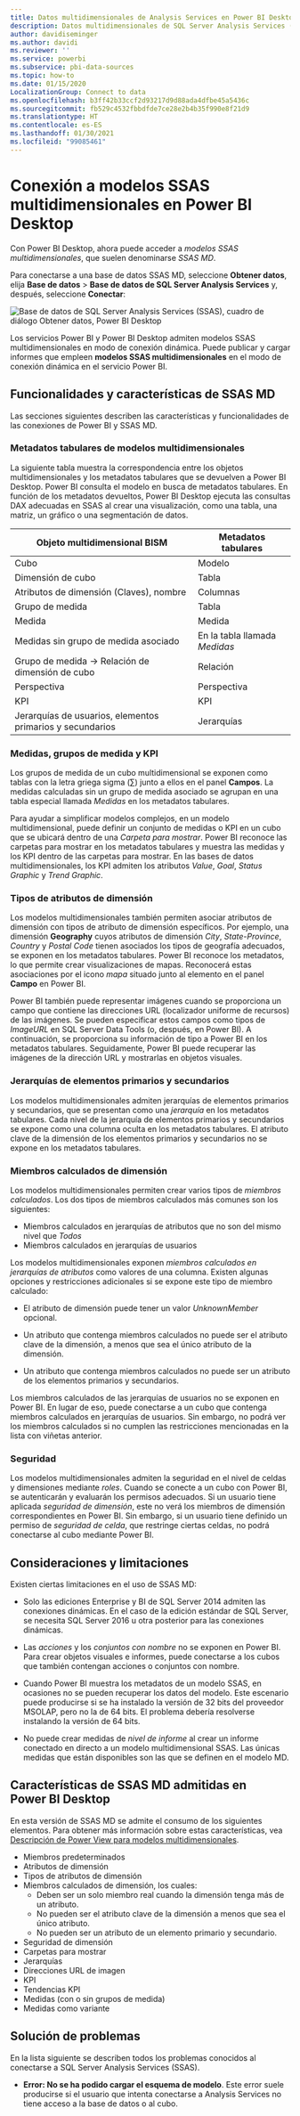 ```yaml
---
title: Datos multidimensionales de Analysis Services en Power BI Desktop
description: Datos multidimensionales de SQL Server Analysis Services (SSAS) en Power BI Desktop
author: davidiseminger
ms.author: davidi
ms.reviewer: ''
ms.service: powerbi
ms.subservice: pbi-data-sources
ms.topic: how-to
ms.date: 01/15/2020
LocalizationGroup: Connect to data
ms.openlocfilehash: b3ff42b33ccf2d93217d9d88ada4dfbe45a5436c
ms.sourcegitcommit: fb529c4532fbbdfde7ce28e2b4b35f990e8f21d9
ms.translationtype: HT
ms.contentlocale: es-ES
ms.lasthandoff: 01/30/2021
ms.locfileid: "99085461"
---
```

# <a name="connect-to-ssas-multidimensional-models-in-power-bi-desktop"></a>Conexión a modelos SSAS multidimensionales en Power BI Desktop

Con Power BI Desktop, ahora puede acceder a *modelos SSAS multidimensionales*, que suelen denominarse *SSAS MD*.

Para conectarse a una base de datos SSAS MD, seleccione **Obtener datos**, elija **Base de datos** > **Base de datos de SQL Server Analysis Services** y, después, seleccione **Conectar**:

![Base de datos de SQL Server Analysis Services (SSAS), cuadro de diálogo Obtener datos, Power BI Desktop](media/desktop-ssas-multidimensional/ssas-multidimensional-2.png)

Los servicios Power BI y Power BI Desktop admiten modelos SSAS multidimensionales en modo de conexión dinámica. Puede publicar y cargar informes que empleen **modelos SSAS multidimensionales** en el modo de conexión dinámica en el servicio Power BI.

## <a name="capabilities-and-features-of-ssas-md"></a>Funcionalidades y características de SSAS MD

Las secciones siguientes describen las características y funcionalidades de las conexiones de Power BI y SSAS MD.

### <a name="tabular-metadata-of-multidimensional-models"></a>Metadatos tabulares de modelos multidimensionales

La siguiente tabla muestra la correspondencia entre los objetos multidimensionales y los metadatos tabulares que se devuelven a Power BI Desktop. Power BI consulta el modelo en busca de metadatos tabulares. En función de los metadatos devueltos, Power BI Desktop ejecuta las consultas DAX adecuadas en SSAS al crear una visualización, como una tabla, una matriz, un gráfico o una segmentación de datos.

| Objeto multidimensional BISM | Metadatos tabulares |
| --- | --- |
| Cubo |Modelo |
| Dimensión de cubo |Tabla |
| Atributos de dimensión (Claves), nombre |Columnas |
| Grupo de medida |Tabla |
| Medida |Medida |
| Medidas sin grupo de medida asociado |En la tabla llamada *Medidas* |
| Grupo de medida -> Relación de dimensión de cubo |Relación |
| Perspectiva |Perspectiva |
| KPI |KPI |
| Jerarquías de usuarios, elementos primarios y secundarios |Jerarquías |

### <a name="measures-measure-groups-and-kpis"></a>Medidas, grupos de medida y KPI

Los grupos de medida de un cubo multidimensional se exponen como tablas con la letra griega sigma (∑) junto a ellos en el panel **Campos**. La medidas calculadas sin un grupo de medida asociado se agrupan en una tabla especial llamada *Medidas* en los metadatos tabulares.

Para ayudar a simplificar modelos complejos, en un modelo multidimensional, puede definir un conjunto de medidas o KPI en un cubo que se ubicará dentro de una *Carpeta para mostrar*. Power BI reconoce las carpetas para mostrar en los metadatos tabulares y muestra las medidas y los KPI dentro de las carpetas para mostrar. En las bases de datos multidimensionales, los KPI admiten los atributos *Value*, *Goal*, *Status Graphic* y *Trend Graphic*.

### <a name="dimension-attribute-type"></a>Tipos de atributos de dimensión

Los modelos multidimensionales también permiten asociar atributos de dimensión con tipos de atributo de dimensión específicos. Por ejemplo, una dimensión **Geography** cuyos atributos de dimensión *City*, *State-Province*, *Country* y *Postal Code* tienen asociados los tipos de geografía adecuados, se exponen en los metadatos tabulares. Power BI reconoce los metadatos, lo que permite crear visualizaciones de mapas. Reconocerá estas asociaciones por el icono *mapa* situado junto al elemento en el panel **Campo** en Power BI.

Power BI también puede representar imágenes cuando se proporciona un campo que contiene las direcciones URL (localizador uniforme de recursos) de las imágenes. Se pueden especificar estos campos como tipos de *ImageURL* en SQL Server Data Tools (o, después, en Power BI). A continuación, se proporciona su información de tipo a Power BI en los metadatos tabulares. Seguidamente, Power BI puede recuperar las imágenes de la dirección URL y mostrarlas en objetos visuales.

### <a name="parent-child-hierarchies"></a>Jerarquías de elementos primarios y secundarios

Los modelos multidimensionales admiten jerarquías de elementos primarios y secundarios, que se presentan como una *jerarquía* en los metadatos tabulares. Cada nivel de la jerarquía de elementos primarios y secundarios se expone como una columna oculta en los metadatos tabulares. El atributo clave de la dimensión de los elementos primarios y secundarios no se expone en los metadatos tabulares.

### <a name="dimension-calculated-members"></a>Miembros calculados de dimensión

Los modelos multidimensionales permiten crear varios tipos de *miembros calculados*. Los dos tipos de miembros calculados más comunes son los siguientes:

* Miembros calculados en jerarquías de atributos que no son del mismo nivel que *Todos*
* Miembros calculados en jerarquías de usuarios

Los modelos multidimensionales exponen *miembros calculados en jerarquías de atributos* como valores de una columna. Existen algunas opciones y restricciones adicionales si se expone este tipo de miembro calculado:

* El atributo de dimensión puede tener un valor *UnknownMember* opcional.

* Un atributo que contenga miembros calculados no puede ser el atributo clave de la dimensión, a menos que sea el único atributo de la dimensión.

* Un atributo que contenga miembros calculados no puede ser un atributo de los elementos primarios y secundarios.

Los miembros calculados de las jerarquías de usuarios no se exponen en Power BI. En lugar de eso, puede conectarse a un cubo que contenga miembros calculados en jerarquías de usuarios. Sin embargo, no podrá ver los miembros calculados si no cumplen las restricciones mencionadas en la lista con viñetas anterior.

### <a name="security"></a>Seguridad

Los modelos multidimensionales admiten la seguridad en el nivel de celdas y dimensiones mediante *roles*. Cuando se conecte a un cubo con Power BI, se autenticarán y evaluarán los permisos adecuados. Si un usuario tiene aplicada *seguridad de dimensión*, este no verá los miembros de dimensión correspondientes en Power BI. Sin embargo, si un usuario tiene definido un permiso de *seguridad de celda*, que restringe ciertas celdas, no podrá conectarse al cubo mediante Power BI.

## <a name="considerations-and-limitations"></a>Consideraciones y limitaciones

Existen ciertas limitaciones en el uso de SSAS MD:

* Solo las ediciones Enterprise y BI de SQL Server 2014 admiten las conexiones dinámicas. En el caso de la edición estándar de SQL Server, se necesita SQL Server 2016 u otra posterior para las conexiones dinámicas.

* Las *acciones* y los *conjuntos con nombre* no se exponen en Power BI. Para crear objetos visuales e informes, puede conectarse a los cubos que también contengan acciones o conjuntos con nombre.

* Cuando Power BI muestra los metadatos de un modelo SSAS, en ocasiones no se pueden recuperar los datos del modelo. Este escenario puede producirse si se ha instalado la versión de 32 bits del proveedor MSOLAP, pero no la de 64 bits. El problema debería resolverse instalando la versión de 64 bits.

* No puede crear medidas de *nivel de informe* al crear un informe conectado en directo a un modelo multidimensional SSAS. Las únicas medidas que están disponibles son las que se definen en el modelo MD.

## <a name="supported-features-of-ssas-md-in-power-bi-desktop"></a>Características de SSAS MD admitidas en Power BI Desktop

En esta versión de SSAS MD se admite el consumo de los siguientes elementos. Para obtener más información sobre estas características, vea [Descripción de Power View para modelos multidimensionales](/sql/analysis-services/multidimensional-models/understanding-power-view-for-multidimensional-models).

* Miembros predeterminados
* Atributos de dimensión
* Tipos de atributos de dimensión
* Miembros calculados de dimensión, los cuales:
  * Deben ser un solo miembro real cuando la dimensión tenga más de un atributo.
  * No pueden ser el atributo clave de la dimensión a menos que sea el único atributo.
  * No pueden ser un atributo de un elemento primario y secundario.
* Seguridad de dimensión
* Carpetas para mostrar
* Jerarquías
* Direcciones URL de imagen
* KPI
* Tendencias KPI
* Medidas (con o sin grupos de medida)
* Medidas como variante

## <a name="troubleshooting"></a>Solución de problemas

En la lista siguiente se describen todos los problemas conocidos al conectarse a SQL Server Analysis Services (SSAS).

* **Error: No se ha podido cargar el esquema de modelo**. Este error suele producirse si el usuario que intenta conectarse a Analysis Services no tiene acceso a la base de datos o al cubo.
